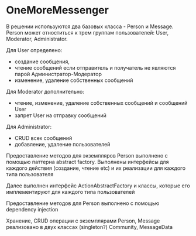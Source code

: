 # OneMoreMessenger

В решении используются два базовых класса - Person и Message.
Person может отноститься к трем группам пользователей: User, Moderator, Administrator.

Для User определено: 
- создание сообщения, 
- чтение сообщений если отправитель и получатель не являются парой Администратор-Модератор
- изменение, удаление собственных сообщений

Для Moderator дополнительно:
- чтение, изменение, удаление собственных сообщений и сообщений User
- запрет User на отправку сообщений

Для Administrator:
- CRUD всех сообщений
- добавление, удаление пользователей

Предоставление методов для экземпляров Person выполнено с помощью паттерна abstract factory.
Выполнены интерфейсы для каждого действия (создание, чтение etc) и их реализации для каждого типа пользователя

Далее выполнен интерфейс ActionAbstractFactory и классы, которые его имплементируют для каждого типа пользователей

Предоставление методов для Person выполнено с помощью dependency injection

Хранение, CRUD операции с экземплярами Person, Message реализовано в двух классах (singleton?) Community, MessageData
